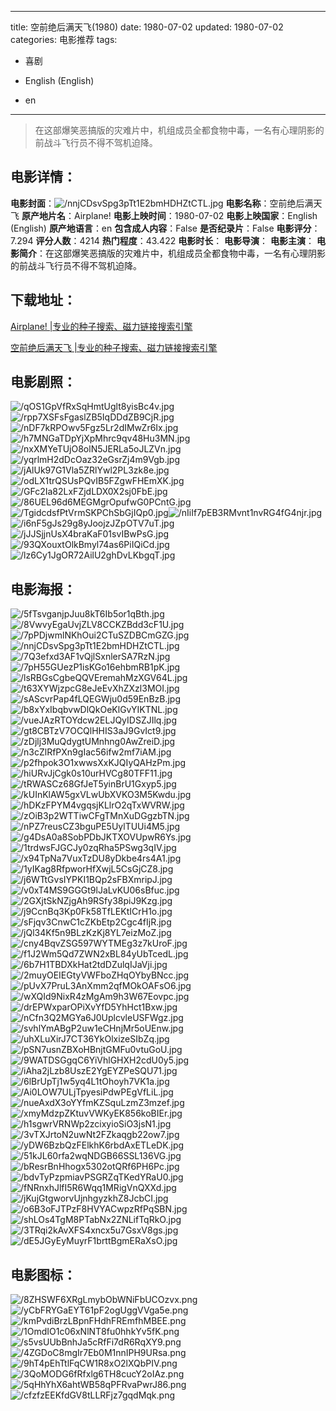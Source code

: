 
---
title: 空前绝后满天飞(1980)
date: 1980-07-02
updated: 1980-07-02
categories: 电影推荐
tags:
- 喜剧

- English (English)
- en
---


> 在这部爆笑恶搞版的灾难片中，机组成员全都食物中毒，一名有心理阴影的前战斗飞行员不得不驾机迫降。

## **电影详情**：

**电影封面**：<img src="https://image.tmdb.org/t/p/w200/nnjCDsvSpg3pTt1E2bmHDHZtCTL.jpg" alt="/nnjCDsvSpg3pTt1E2bmHDHZtCTL.jpg" title="/nnjCDsvSpg3pTt1E2bmHDHZtCTL.jpg">
**电影名称**：空前绝后满天飞
**原产地片名**：Airplane!
**电影上映时间**：1980-07-02
**电影上映国家**：English (English)
**原产地语言**：en
**包含成人内容**：False
**是否纪录片**：False
**电影评分**：7.294
**评分人数**：4214
**热门程度**：43.422
**电影时长**：
**电影导演**：
**电影主演**：
**电影简介**：在这部爆笑恶搞版的灾难片中，机组成员全都食物中毒，一名有心理阴影的前战斗飞行员不得不驾机迫降。

## **下载地址**：
[Airplane! |专业的种子搜索、磁力链接搜索引擎](https://movie.amd794.com:2083/?search=Airplane%21&ordering=&mode=match_phrase&page_size=10&page=1)

[空前绝后满天飞 |专业的种子搜索、磁力链接搜索引擎](https://movie.amd794.com:2083/?search=%E7%A9%BA%E5%89%8D%E7%BB%9D%E5%90%8E%E6%BB%A1%E5%A4%A9%E9%A3%9E&ordering=&mode=match_phrase&page_size=10&page=1)
 

## **电影剧照**：
<img src="https://image.tmdb.org/t/p/original/qOS1GpVfRxSqHmtUglt8yisBc4v.jpg" alt="/qOS1GpVfRxSqHmtUglt8yisBc4v.jpg" title="/qOS1GpVfRxSqHmtUglt8yisBc4v.jpg"><img src="https://image.tmdb.org/t/p/original/rpp7XSFsFgaslZB5IqDDdZB9CjR.jpg" alt="/rpp7XSFsFgaslZB5IqDDdZB9CjR.jpg" title="/rpp7XSFsFgaslZB5IqDDdZB9CjR.jpg"><img src="https://image.tmdb.org/t/p/original/nDF7kRPOwv5Fgz5Lr2dIMwZr6Ix.jpg" alt="/nDF7kRPOwv5Fgz5Lr2dIMwZr6Ix.jpg" title="/nDF7kRPOwv5Fgz5Lr2dIMwZr6Ix.jpg"><img src="https://image.tmdb.org/t/p/original/h7MNGaTDpYjXpMhrc9qv48Hu3MN.jpg" alt="/h7MNGaTDpYjXpMhrc9qv48Hu3MN.jpg" title="/h7MNGaTDpYjXpMhrc9qv48Hu3MN.jpg"><img src="https://image.tmdb.org/t/p/original/nxXMYeTUjO8olN5JERLa5oJLZVn.jpg" alt="/nxXMYeTUjO8olN5JERLa5oJLZVn.jpg" title="/nxXMYeTUjO8olN5JERLa5oJLZVn.jpg"><img src="https://image.tmdb.org/t/p/original/yqrlmH2dDcOaz32eGsrZj4m9Vgb.jpg" alt="/yqrlmH2dDcOaz32eGsrZj4m9Vgb.jpg" title="/yqrlmH2dDcOaz32eGsrZj4m9Vgb.jpg"><img src="https://image.tmdb.org/t/p/original/jAlUk97G1Vla5ZRlYwl2PL3zk8e.jpg" alt="/jAlUk97G1Vla5ZRlYwl2PL3zk8e.jpg" title="/jAlUk97G1Vla5ZRlYwl2PL3zk8e.jpg"><img src="https://image.tmdb.org/t/p/original/odLX1trQSUsPQvIB5FZgwFHEmXK.jpg" alt="/odLX1trQSUsPQvIB5FZgwFHEmXK.jpg" title="/odLX1trQSUsPQvIB5FZgwFHEmXK.jpg"><img src="https://image.tmdb.org/t/p/original/GFc2Ia82LxFZjdLDX0X2sj0FbE.jpg" alt="/GFc2Ia82LxFZjdLDX0X2sj0FbE.jpg" title="/GFc2Ia82LxFZjdLDX0X2sj0FbE.jpg"><img src="https://image.tmdb.org/t/p/original/86UEL96d6MEGMgrOpufwG0PCntG.jpg" alt="/86UEL96d6MEGMgrOpufwG0PCntG.jpg" title="/86UEL96d6MEGMgrOpufwG0PCntG.jpg"><img src="https://image.tmdb.org/t/p/original/TgidcdsfPtVrmSKPChSbGjIQp0.jpg" alt="/TgidcdsfPtVrmSKPChSbGjIQp0.jpg" title="/TgidcdsfPtVrmSKPChSbGjIQp0.jpg"><img src="https://image.tmdb.org/t/p/original/nIiIf7pEB3RMvnt1nvRG4fG4njr.jpg" alt="/nIiIf7pEB3RMvnt1nvRG4fG4njr.jpg" title="/nIiIf7pEB3RMvnt1nvRG4fG4njr.jpg"><img src="https://image.tmdb.org/t/p/original/i6nF5gJs29g8yJoojzJZpOTV7uT.jpg" alt="/i6nF5gJs29g8yJoojzJZpOTV7uT.jpg" title="/i6nF5gJs29g8yJoojzJZpOTV7uT.jpg"><img src="https://image.tmdb.org/t/p/original/jJJSjjnUsX4braKaF01svIBwPsG.jpg" alt="/jJJSjjnUsX4braKaF01svIBwPsG.jpg" title="/jJJSjjnUsX4braKaF01svIBwPsG.jpg"><img src="https://image.tmdb.org/t/p/original/93QXouxtOlkBmyl74as6PiIQiCd.jpg" alt="/93QXouxtOlkBmyl74as6PiIQiCd.jpg" title="/93QXouxtOlkBmyl74as6PiIQiCd.jpg"><img src="https://image.tmdb.org/t/p/original/lz6Cy1JgOR72AilU2ghDvLKbgqT.jpg" alt="/lz6Cy1JgOR72AilU2ghDvLKbgqT.jpg" title="/lz6Cy1JgOR72AilU2ghDvLKbgqT.jpg">

## **电影海报**：
<img src="https://image.tmdb.org/t/p/original/5fTsvganjpJuu8kT6Ib5or1qBth.jpg" alt="/5fTsvganjpJuu8kT6Ib5or1qBth.jpg" title="/5fTsvganjpJuu8kT6Ib5or1qBth.jpg"><img src="https://image.tmdb.org/t/p/original/8VwvyEgaUvjZLV8CCKZBdd3cF1U.jpg" alt="/8VwvyEgaUvjZLV8CCKZBdd3cF1U.jpg" title="/8VwvyEgaUvjZLV8CCKZBdd3cF1U.jpg"><img src="https://image.tmdb.org/t/p/original/7pPDjwmlNKhOui2CTuSZDBCmGZG.jpg" alt="/7pPDjwmlNKhOui2CTuSZDBCmGZG.jpg" title="/7pPDjwmlNKhOui2CTuSZDBCmGZG.jpg"><img src="https://image.tmdb.org/t/p/original/nnjCDsvSpg3pTt1E2bmHDHZtCTL.jpg" alt="/nnjCDsvSpg3pTt1E2bmHDHZtCTL.jpg" title="/nnjCDsvSpg3pTt1E2bmHDHZtCTL.jpg"><img src="https://image.tmdb.org/t/p/original/7Q3efxd3AF1vQjlSxnlerSA7RzN.jpg" alt="/7Q3efxd3AF1vQjlSxnlerSA7RzN.jpg" title="/7Q3efxd3AF1vQjlSxnlerSA7RzN.jpg"><img src="https://image.tmdb.org/t/p/original/7pH55GUezP1isKGo16ehbmRB1pK.jpg" alt="/7pH55GUezP1isKGo16ehbmRB1pK.jpg" title="/7pH55GUezP1isKGo16ehbmRB1pK.jpg"><img src="https://image.tmdb.org/t/p/original/lsRBGsCgbeQQVEremahMzXGV64L.jpg" alt="/lsRBGsCgbeQQVEremahMzXGV64L.jpg" title="/lsRBGsCgbeQQVEremahMzXGV64L.jpg"><img src="https://image.tmdb.org/t/p/original/t63XYWjzpcG8eJeEvXhZXzl3MOI.jpg" alt="/t63XYWjzpcG8eJeEvXhZXzl3MOI.jpg" title="/t63XYWjzpcG8eJeEvXhZXzl3MOI.jpg"><img src="https://image.tmdb.org/t/p/original/sAScvrPap4fLQEGWju0d59EnBzB.jpg" alt="/sAScvrPap4fLQEGWju0d59EnBzB.jpg" title="/sAScvrPap4fLQEGWju0d59EnBzB.jpg"><img src="https://image.tmdb.org/t/p/original/b8xYxIbqbvwDlQkOeKlGvYIKTNL.jpg" alt="/b8xYxIbqbvwDlQkOeKlGvYIKTNL.jpg" title="/b8xYxIbqbvwDlQkOeKlGvYIKTNL.jpg"><img src="https://image.tmdb.org/t/p/original/vueJAzRTOYdcw2ELJQyIDSZJIlq.jpg" alt="/vueJAzRTOYdcw2ELJQyIDSZJIlq.jpg" title="/vueJAzRTOYdcw2ELJQyIDSZJIlq.jpg"><img src="https://image.tmdb.org/t/p/original/gt8CBTzV7OCQlHHIS3aJ9GvIct9.jpg" alt="/gt8CBTzV7OCQlHHIS3aJ9GvIct9.jpg" title="/gt8CBTzV7OCQlHHIS3aJ9GvIct9.jpg"><img src="https://image.tmdb.org/t/p/original/zDjlj3MuQdygtUMnhng0AwZreiD.jpg" alt="/zDjlj3MuQdygtUMnhng0AwZreiD.jpg" title="/zDjlj3MuQdygtUMnhng0AwZreiD.jpg"><img src="https://image.tmdb.org/t/p/original/n3cZlRfPXn9gIac56ifw2mf7iAM.jpg" alt="/n3cZlRfPXn9gIac56ifw2mf7iAM.jpg" title="/n3cZlRfPXn9gIac56ifw2mf7iAM.jpg"><img src="https://image.tmdb.org/t/p/original/p2fhpok3O1xwwsXxKJQIyQAHzPm.jpg" alt="/p2fhpok3O1xwwsXxKJQIyQAHzPm.jpg" title="/p2fhpok3O1xwwsXxKJQIyQAHzPm.jpg"><img src="https://image.tmdb.org/t/p/original/hiURvJjCgk0s10urHVCg80TFF11.jpg" alt="/hiURvJjCgk0s10urHVCg80TFF11.jpg" title="/hiURvJjCgk0s10urHVCg80TFF11.jpg"><img src="https://image.tmdb.org/t/p/original/tRWASCz68GfJeT5yinBrU1Gxyp5.jpg" alt="/tRWASCz68GfJeT5yinBrU1Gxyp5.jpg" title="/tRWASCz68GfJeT5yinBrU1Gxyp5.jpg"><img src="https://image.tmdb.org/t/p/original/kUInKlAW5gxVLwUbXVKO3M5Kwdu.jpg" alt="/kUInKlAW5gxVLwUbXVKO3M5Kwdu.jpg" title="/kUInKlAW5gxVLwUbXVKO3M5Kwdu.jpg"><img src="https://image.tmdb.org/t/p/original/hDKzFPYM4vgqsjKLlrO2qTxWVRW.jpg" alt="/hDKzFPYM4vgqsjKLlrO2qTxWVRW.jpg" title="/hDKzFPYM4vgqsjKLlrO2qTxWVRW.jpg"><img src="https://image.tmdb.org/t/p/original/zOiB3p2WTTiwCFgTMnXuDGgzbTN.jpg" alt="/zOiB3p2WTTiwCFgTMnXuDGgzbTN.jpg" title="/zOiB3p2WTTiwCFgTMnXuDGgzbTN.jpg"><img src="https://image.tmdb.org/t/p/original/nPZ7reusCZ3bguPE5UylTUUi4M5.jpg" alt="/nPZ7reusCZ3bguPE5UylTUUi4M5.jpg" title="/nPZ7reusCZ3bguPE5UylTUUi4M5.jpg"><img src="https://image.tmdb.org/t/p/original/g4DsA0a8SobPDbJKTXOVUpwR6Ys.jpg" alt="/g4DsA0a8SobPDbJKTXOVUpwR6Ys.jpg" title="/g4DsA0a8SobPDbJKTXOVUpwR6Ys.jpg"><img src="https://image.tmdb.org/t/p/original/1trdwsFJGCJy0zqRha5PSwg3qIV.jpg" alt="/1trdwsFJGCJy0zqRha5PSwg3qIV.jpg" title="/1trdwsFJGCJy0zqRha5PSwg3qIV.jpg"><img src="https://image.tmdb.org/t/p/original/x94TpNa7VuxTzDU8yDkbe4rs4A1.jpg" alt="/x94TpNa7VuxTzDU8yDkbe4rs4A1.jpg" title="/x94TpNa7VuxTzDU8yDkbe4rs4A1.jpg"><img src="https://image.tmdb.org/t/p/original/1yIKag8RfpworHfXwjL5CsGjCZ8.jpg" alt="/1yIKag8RfpworHfXwjL5CsGjCZ8.jpg" title="/1yIKag8RfpworHfXwjL5CsGjCZ8.jpg"><img src="https://image.tmdb.org/t/p/original/j6WTtGvsIYPKI1BQp2sFBXmripJ.jpg" alt="/j6WTtGvsIYPKI1BQp2sFBXmripJ.jpg" title="/j6WTtGvsIYPKI1BQp2sFBXmripJ.jpg"><img src="https://image.tmdb.org/t/p/original/v0xT4MS9GGGt9lJaLvKU06sBfuc.jpg" alt="/v0xT4MS9GGGt9lJaLvKU06sBfuc.jpg" title="/v0xT4MS9GGGt9lJaLvKU06sBfuc.jpg"><img src="https://image.tmdb.org/t/p/original/2GXjtSkNZjgAh9RSfy38piJ9Kzg.jpg" alt="/2GXjtSkNZjgAh9RSfy38piJ9Kzg.jpg" title="/2GXjtSkNZjgAh9RSfy38piJ9Kzg.jpg"><img src="https://image.tmdb.org/t/p/original/j9CcnBq3Kp0Fk58TfLEKtICrH1o.jpg" alt="/j9CcnBq3Kp0Fk58TfLEKtICrH1o.jpg" title="/j9CcnBq3Kp0Fk58TfLEKtICrH1o.jpg"><img src="https://image.tmdb.org/t/p/original/sFjqv3CnwC1cZKbEtp2Cgc4fIjR.jpg" alt="/sFjqv3CnwC1cZKbEtp2Cgc4fIjR.jpg" title="/sFjqv3CnwC1cZKbEtp2Cgc4fIjR.jpg"><img src="https://image.tmdb.org/t/p/original/jQl34Kf5n9BLzKzKj8YL7eizMoZ.jpg" alt="/jQl34Kf5n9BLzKzKj8YL7eizMoZ.jpg" title="/jQl34Kf5n9BLzKzKj8YL7eizMoZ.jpg"><img src="https://image.tmdb.org/t/p/original/cny4BqvZSG597WYTMEg3z7kUroF.jpg" alt="/cny4BqvZSG597WYTMEg3z7kUroF.jpg" title="/cny4BqvZSG597WYTMEg3z7kUroF.jpg"><img src="https://image.tmdb.org/t/p/original/f1J2Wm5Qd7ZWN2xBL84yUbTcedL.jpg" alt="/f1J2Wm5Qd7ZWN2xBL84yUbTcedL.jpg" title="/f1J2Wm5Qd7ZWN2xBL84yUbTcedL.jpg"><img src="https://image.tmdb.org/t/p/original/6b7H1TBDXkHat2tdDZulqIJaVji.jpg" alt="/6b7H1TBDXkHat2tdDZulqIJaVji.jpg" title="/6b7H1TBDXkHat2tdDZulqIJaVji.jpg"><img src="https://image.tmdb.org/t/p/original/2muyOEIEGtyVWFboZHqOYbyBNcc.jpg" alt="/2muyOEIEGtyVWFboZHqOYbyBNcc.jpg" title="/2muyOEIEGtyVWFboZHqOYbyBNcc.jpg"><img src="https://image.tmdb.org/t/p/original/pUvX7PruL3AnXmm2qfMOkOAFsO6.jpg" alt="/pUvX7PruL3AnXmm2qfMOkOAFsO6.jpg" title="/pUvX7PruL3AnXmm2qfMOkOAFsO6.jpg"><img src="https://image.tmdb.org/t/p/original/wXQId9NixR4zMgAm9h3W67Eovpc.jpg" alt="/wXQId9NixR4zMgAm9h3W67Eovpc.jpg" title="/wXQId9NixR4zMgAm9h3W67Eovpc.jpg"><img src="https://image.tmdb.org/t/p/original/drEPWxparOPiXvYfD5YhHct1Bxw.jpg" alt="/drEPWxparOPiXvYfD5YhHct1Bxw.jpg" title="/drEPWxparOPiXvYfD5YhHct1Bxw.jpg"><img src="https://image.tmdb.org/t/p/original/nCfn3Q2MGYa6J0UplcvleUSFWgz.jpg" alt="/nCfn3Q2MGYa6J0UplcvleUSFWgz.jpg" title="/nCfn3Q2MGYa6J0UplcvleUSFWgz.jpg"><img src="https://image.tmdb.org/t/p/original/svhlYmABgP2uw1eCHnjMr5oUEnw.jpg" alt="/svhlYmABgP2uw1eCHnjMr5oUEnw.jpg" title="/svhlYmABgP2uw1eCHnjMr5oUEnw.jpg"><img src="https://image.tmdb.org/t/p/original/uhXLuXirJ7CT36YkOlxizeSIbZq.jpg" alt="/uhXLuXirJ7CT36YkOlxizeSIbZq.jpg" title="/uhXLuXirJ7CT36YkOlxizeSIbZq.jpg"><img src="https://image.tmdb.org/t/p/original/pSN7usnZBXoHBnjtGMFu0vtuGoU.jpg" alt="/pSN7usnZBXoHBnjtGMFu0vtuGoU.jpg" title="/pSN7usnZBXoHBnjtGMFu0vtuGoU.jpg"><img src="https://image.tmdb.org/t/p/original/9WATDSGgqC6YiVhlGHXH2cdU0y5.jpg" alt="/9WATDSGgqC6YiVhlGHXH2cdU0y5.jpg" title="/9WATDSGgqC6YiVhlGHXH2cdU0y5.jpg"><img src="https://image.tmdb.org/t/p/original/iAha2jLzb8UszE2YgEYZPeSQU71.jpg" alt="/iAha2jLzb8UszE2YgEYZPeSQU71.jpg" title="/iAha2jLzb8UszE2YgEYZPeSQU71.jpg"><img src="https://image.tmdb.org/t/p/original/6lBrUpTj1w5yq4L1tOhoyh7VK1a.jpg" alt="/6lBrUpTj1w5yq4L1tOhoyh7VK1a.jpg" title="/6lBrUpTj1w5yq4L1tOhoyh7VK1a.jpg"><img src="https://image.tmdb.org/t/p/original/Ai0LOW7ULjTpyesiPdwPEgVfLiL.jpg" alt="/Ai0LOW7ULjTpyesiPdwPEgVfLiL.jpg" title="/Ai0LOW7ULjTpyesiPdwPEgVfLiL.jpg"><img src="https://image.tmdb.org/t/p/original/nueAxdX3oYYfmKZSquLzmZ3mzef.jpg" alt="/nueAxdX3oYYfmKZSquLzmZ3mzef.jpg" title="/nueAxdX3oYYfmKZSquLzmZ3mzef.jpg"><img src="https://image.tmdb.org/t/p/original/xmyMdzpZKtuvVWKyEK856koBIEr.jpg" alt="/xmyMdzpZKtuvVWKyEK856koBIEr.jpg" title="/xmyMdzpZKtuvVWKyEK856koBIEr.jpg"><img src="https://image.tmdb.org/t/p/original/h1sgwrVRNWp2zcixyioSiO3jsN1.jpg" alt="/h1sgwrVRNWp2zcixyioSiO3jsN1.jpg" title="/h1sgwrVRNWp2zcixyioSiO3jsN1.jpg"><img src="https://image.tmdb.org/t/p/original/3vTXJrtoN2uwNt2FZkaqgb22ow7.jpg" alt="/3vTXJrtoN2uwNt2FZkaqgb22ow7.jpg" title="/3vTXJrtoN2uwNt2FZkaqgb22ow7.jpg"><img src="https://image.tmdb.org/t/p/original/yDW6BzbQzFElkhK6rbdAxETLeDK.jpg" alt="/yDW6BzbQzFElkhK6rbdAxETLeDK.jpg" title="/yDW6BzbQzFElkhK6rbdAxETLeDK.jpg"><img src="https://image.tmdb.org/t/p/original/51kJL60rfa2wqNDGB66SSL136VG.jpg" alt="/51kJL60rfa2wqNDGB66SSL136VG.jpg" title="/51kJL60rfa2wqNDGB66SSL136VG.jpg"><img src="https://image.tmdb.org/t/p/original/bResrBnHhogx5302otQRf6PH6Pc.jpg" alt="/bResrBnHhogx5302otQRf6PH6Pc.jpg" title="/bResrBnHhogx5302otQRf6PH6Pc.jpg"><img src="https://image.tmdb.org/t/p/original/bdvTyPzpmiavPSGRZqTKedYRaU0.jpg" alt="/bdvTyPzpmiavPSGRZqTKedYRaU0.jpg" title="/bdvTyPzpmiavPSGRZqTKedYRaU0.jpg"><img src="https://image.tmdb.org/t/p/original/fNRnxhJlfI5R6Wqq1MRigVnQXXd.jpg" alt="/fNRnxhJlfI5R6Wqq1MRigVnQXXd.jpg" title="/fNRnxhJlfI5R6Wqq1MRigVnQXXd.jpg"><img src="https://image.tmdb.org/t/p/original/jKujGtgworvUjnhgyzkhZ8JcbCI.jpg" alt="/jKujGtgworvUjnhgyzkhZ8JcbCI.jpg" title="/jKujGtgworvUjnhgyzkhZ8JcbCI.jpg"><img src="https://image.tmdb.org/t/p/original/o6B3oFJTPzF8HVYACwpzRfPqSBN.jpg" alt="/o6B3oFJTPzF8HVYACwpzRfPqSBN.jpg" title="/o6B3oFJTPzF8HVYACwpzRfPqSBN.jpg"><img src="https://image.tmdb.org/t/p/original/shLOs4TgM8PTabNx2ZNLifTqRkO.jpg" alt="/shLOs4TgM8PTabNx2ZNLifTqRkO.jpg" title="/shLOs4TgM8PTabNx2ZNLifTqRkO.jpg"><img src="https://image.tmdb.org/t/p/original/3TRqi2kAvXFS4xncx5u7GsxV8gs.jpg" alt="/3TRqi2kAvXFS4xncx5u7GsxV8gs.jpg" title="/3TRqi2kAvXFS4xncx5u7GsxV8gs.jpg"><img src="https://image.tmdb.org/t/p/original/dE5JGyEyMuyrF1brttBgmERaXsO.jpg" alt="/dE5JGyEyMuyrF1brttBgmERaXsO.jpg" title="/dE5JGyEyMuyrF1brttBgmERaXsO.jpg">

## **电影图标**：
<img src="https://image.tmdb.org/t/p/original/8ZHSWF6XRgLmybObWNiFbUCOzvx.png" alt="/8ZHSWF6XRgLmybObWNiFbUCOzvx.png" title="/8ZHSWF6XRgLmybObWNiFbUCOzvx.png"><img src="https://image.tmdb.org/t/p/original/yCbFRYGaEYT61pF2ogUggVVga5e.png" alt="/yCbFRYGaEYT61pF2ogUggVVga5e.png" title="/yCbFRYGaEYT61pF2ogUggVVga5e.png"><img src="https://image.tmdb.org/t/p/original/kmPvdiBrzLBpnFHdhFREmfhMBEE.png" alt="/kmPvdiBrzLBpnFHdhFREmfhMBEE.png" title="/kmPvdiBrzLBpnFHdhFREmfhMBEE.png"><img src="https://image.tmdb.org/t/p/original/1OmdIO1c06xNlNT8fu0hhkYv5fK.png" alt="/1OmdIO1c06xNlNT8fu0hhkYv5fK.png" title="/1OmdIO1c06xNlNT8fu0hhkYv5fK.png"><img src="https://image.tmdb.org/t/p/original/s5vsUUbBnhJa5cRfFi7dR6RqXY9.png" alt="/s5vsUUbBnhJa5cRfFi7dR6RqXY9.png" title="/s5vsUUbBnhJa5cRfFi7dR6RqXY9.png"><img src="https://image.tmdb.org/t/p/original/4ZGDoC8mgIr7Eb0M1nnIPH9URsa.png" alt="/4ZGDoC8mgIr7Eb0M1nnIPH9URsa.png" title="/4ZGDoC8mgIr7Eb0M1nnIPH9URsa.png"><img src="https://image.tmdb.org/t/p/original/9hT4pEhTtlFqCW1R8xO2lXQbPIV.png" alt="/9hT4pEhTtlFqCW1R8xO2lXQbPIV.png" title="/9hT4pEhTtlFqCW1R8xO2lXQbPIV.png"><img src="https://image.tmdb.org/t/p/original/3QoMODG6fRfxlg6TH8cucY2oIAz.png" alt="/3QoMODG6fRfxlg6TH8cucY2oIAz.png" title="/3QoMODG6fRfxlg6TH8cucY2oIAz.png"><img src="https://image.tmdb.org/t/p/original/5qHhYhX6ahtWB58qPFRvaPwrJ86.png" alt="/5qHhYhX6ahtWB58qPFRvaPwrJ86.png" title="/5qHhYhX6ahtWB58qPFRvaPwrJ86.png"><img src="https://image.tmdb.org/t/p/original/cfzfzEEKfdGV8tLLRFjz7gqdMqk.png" alt="/cfzfzEEKfdGV8tLLRFjz7gqdMqk.png" title="/cfzfzEEKfdGV8tLLRFjz7gqdMqk.png">
